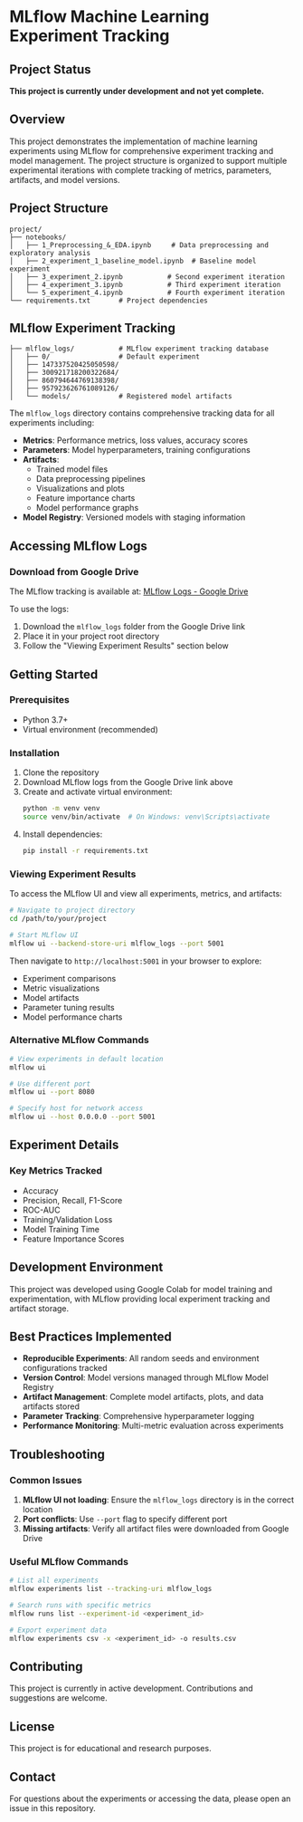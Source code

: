 # MLflow Machine Learning Experiment Tracking

## Project Status
**This project is currently under development and not yet complete.**

## Overview
This project demonstrates the implementation of machine learning experiments using MLflow for comprehensive experiment tracking and model management. The project structure is organized to support multiple experimental iterations with complete tracking of metrics, parameters, artifacts, and model versions.

## Project Structure
```
project/            
├── notebooks/
│   ├── 1_Preprocessing_&_EDA.ipynb     # Data preprocessing and exploratory analysis
│   ├── 2_experiment_1_baseline_model.ipynb  # Baseline model experiment
│   ├── 3_experiment_2.ipynb           # Second experiment iteration
│   ├── 4_experiment_3.ipynb           # Third experiment iteration
│   └── 5_experiment_4.ipynb           # Fourth experiment iteration
└── requirements.txt       # Project dependencies
```

## MLflow Experiment Tracking
```
├── mlflow_logs/           # MLflow experiment tracking database
│   ├── 0/                 # Default experiment
│   ├── 147337520425050598/
│   ├── 300921718200322684/
│   ├── 860794644769138398/
│   ├── 957923626761089126/
│   └── models/            # Registered model artifacts
```
The `mlflow_logs` directory contains comprehensive tracking data for all experiments including:
- **Metrics**: Performance metrics, loss values, accuracy scores
- **Parameters**: Model hyperparameters, training configurations
- **Artifacts**: 
  - Trained model files
  - Data preprocessing pipelines
  - Visualizations and plots
  - Feature importance charts
  - Model performance graphs
- **Model Registry**: Versioned models with staging information

## Accessing MLflow Logs

### Download from Google Drive
The MLflow tracking is available at:
[MLflow Logs - Google Drive](https://drive.google.com/drive/folders/1YJP3wNBcTx65KjdBwP8PlxtRpQUTD_JO?usp=sharing)

To use the logs:
1. Download the `mlflow_logs` folder from the Google Drive link
2. Place it in your project root directory
3. Follow the "Viewing Experiment Results" section below

## Getting Started

### Prerequisites
- Python 3.7+
- Virtual environment (recommended)

### Installation
1. Clone the repository
2. Download MLflow logs from the Google Drive link above
3. Create and activate virtual environment:
   ```bash
   python -m venv venv
   source venv/bin/activate  # On Windows: venv\Scripts\activate
   ```
4. Install dependencies:
   ```bash
   pip install -r requirements.txt
   ```

### Viewing Experiment Results
To access the MLflow UI and view all experiments, metrics, and artifacts:

```bash
# Navigate to project directory
cd /path/to/your/project

# Start MLflow UI
mlflow ui --backend-store-uri mlflow_logs --port 5001
```

Then navigate to `http://localhost:5001` in your browser to explore:
- Experiment comparisons
- Metric visualizations  
- Model artifacts
- Parameter tuning results
- Model performance charts

### Alternative MLflow Commands
```bash
# View experiments in default location
mlflow ui

# Use different port
mlflow ui --port 8080

# Specify host for network access
mlflow ui --host 0.0.0.0 --port 5001
```

## Experiment Details

### Key Metrics Tracked
- Accuracy
- Precision, Recall, F1-Score
- ROC-AUC
- Training/Validation Loss
- Model Training Time
- Feature Importance Scores

## Development Environment
This project was developed using Google Colab for model training and experimentation, with MLflow providing local experiment tracking and artifact storage.

## Best Practices Implemented
- **Reproducible Experiments**: All random seeds and environment configurations tracked
- **Version Control**: Model versions managed through MLflow Model Registry
- **Artifact Management**: Complete model artifacts, plots, and data artifacts stored
- **Parameter Tracking**: Comprehensive hyperparameter logging
- **Performance Monitoring**: Multi-metric evaluation across experiments

## Troubleshooting

### Common Issues
1. **MLflow UI not loading**: Ensure the `mlflow_logs` directory is in the correct location
2. **Port conflicts**: Use `--port` flag to specify different port
3. **Missing artifacts**: Verify all artifact files were downloaded from Google Drive

### Useful MLflow Commands
```bash
# List all experiments
mlflow experiments list --tracking-uri mlflow_logs

# Search runs with specific metrics
mlflow runs list --experiment-id <experiment_id>

# Export experiment data
mlflow experiments csv -x <experiment_id> -o results.csv
```

## Contributing
This project is currently in active development. Contributions and suggestions are welcome.

## License
This project is for educational and research purposes.

## Contact
For questions about the experiments or accessing the data, please open an issue in this repository.
